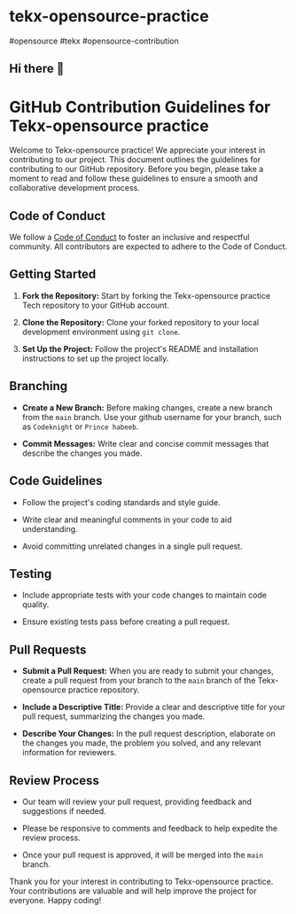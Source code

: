 # tekx-opensource-practice
#opensource #tekx #opensource-contribution
## Hi there 👋

# GitHub Contribution Guidelines for Tekx-opensource practice

Welcome to Tekx-opensource practice! We appreciate your interest in contributing to our project. This document outlines the guidelines for contributing to our GitHub repository. Before you begin, please take a moment to read and follow these guidelines to ensure a smooth and collaborative development process.

## Code of Conduct

We follow a [Code of Conduct](link/to/CODE_OF_CONDUCT.md) to foster an inclusive and respectful community. All contributors are expected to adhere to the Code of Conduct.

## Getting Started

1. **Fork the Repository:** Start by forking the Tekx-opensource practice Tech repository to your GitHub account.

2. **Clone the Repository:** Clone your forked repository to your local development environment using `git clone`.

3. **Set Up the Project:** Follow the project's README and installation instructions to set up the project locally.

## Branching

- **Create a New Branch:** Before making changes, create a new branch from the `main` branch. Use your github username for your branch, such as `Codeknight` or `Prince habeeb`.

- **Commit Messages:** Write clear and concise commit messages that describe the changes you made.

## Code Guidelines

- Follow the project's coding standards and style guide.

- Write clear and meaningful comments in your code to aid understanding.

- Avoid committing unrelated changes in a single pull request.

## Testing

- Include appropriate tests with your code changes to maintain code quality.

- Ensure existing tests pass before creating a pull request.

## Pull Requests

- **Submit a Pull Request:** When you are ready to submit your changes, create a pull request from your branch to the `main` branch of the Tekx-opensource practice repository.

- **Include a Descriptive Title:** Provide a clear and descriptive title for your pull request, summarizing the changes you made.

- **Describe Your Changes:** In the pull request description, elaborate on the changes you made, the problem you solved, and any relevant information for reviewers.

## Review Process

- Our team will review your pull request, providing feedback and suggestions if needed.

- Please be responsive to comments and feedback to help expedite the review process.

- Once your pull request is approved, it will be merged into the `main` branch.

Thank you for your interest in contributing to Tekx-opensource practice. Your contributions are valuable and will help improve the project for everyone. Happy coding!

